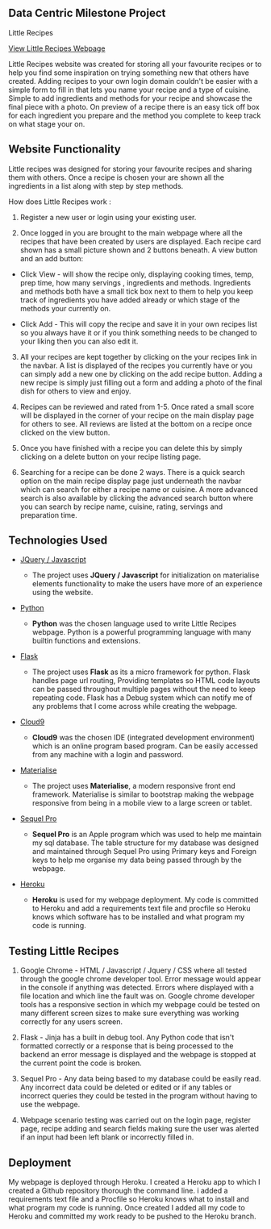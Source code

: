 ## Data Centric Milestone Project

Little Recipes 


[View Little Recipes Webpage]( https://recipe-page-milestone-project.herokuapp.com/)

Little Recipes website was created for storing all your favourite recipes or to help you find some inspiration on trying something new that others have created.
Adding recipes to your own login domain couldn't be easier with a simple form to fill in that lets you name your recipe and a type of cuisine. Simple to add ingredients
and methods for your recipe and showcase the final piece with a photo. On preview of a recipe there is an easy tick off box for each ingredient you prepare and the method you complete to keep track on what stage your on.

 
## Website Functionality

Little recipes was designed for storing your favourite recipes and sharing them with others. Once a recipe is chosen your are shown all the ingredients in a list along with step by step methods. 

How does Little Recipes work : 

 1. Register a new user or login using your existing user.

 2. Once logged in you are brought to the main webpage where all the recipes that have been created by users are displayed. Each recipe card shown has a small picture shown and 2 buttons beneath. A view button and an add button:

* Click View - will show the recipe only, displaying cooking times, temp, prep time, how many servings , ingredients and methods. Ingredients and methods both have a small tick box next to them to help you keep track of ingredients you have added already or which stage of the methods your currently on.

* Click Add - This will copy the recipe and save it in your own recipes list so you always have it or if you think something needs to be changed to your liking then you can also edit it.
   
 3. All your recipes are kept together by clicking on the your recipes link in the navbar. A list is displayed of the recipes you currently have or you can simply add a new one by clicking on the add recipe button. Adding a new recipe is simply just filling out a form and adding a photo of the final dish for others to view and enjoy.

 4.  Recipes can be reviewed and rated from 1-5. Once rated a small score will be displayed in the corner of your recipe on the main display page for others to see. All reviews are listed at the bottom on a recipe once clicked on the view button.

 5. Once you have finished with a recipe you can delete this by simply clicking on a delete button on your recipe listing page.

 6. Searching for a recipe can be done 2 ways. There is a quick search option on the main recipe display page just underneath the navbar which can search for either a recipe name or cuisine. A more advanced search is also available by clicking the advanced search button where you can search by recipe name, cuisine, rating, servings and preparation time.


## Technologies Used


- [JQuery / Javascript](https://jquery.com)
    - The project uses **JQuery / Javascript** for initialization on materialise elements functionality to make the users have more of an experience using the website. 

- [Python](https://www.python.org/)
    -  **Python**  was the chosen language used to write Little Recipes webpage. Python is a powerful programming language with many builtin functions and extensions. 

- [Flask](http://flask.pocoo.org/)
    - The project uses **Flask** as its a micro framework for python. Flask handles page url routing, Providing templates so HTML code layouts can be passed throughout multiple pages without the need to keep repeating code. Flask has a Debug system which can notify me of any problems that I come across while creating the webpage.

- [Cloud9](https://c9.io/login)
    - **Cloud9** was the chosen IDE (integrated development environment) which is an online program based program. Can be easily accessed from any machine with a login and password.

- [Materialise](https://materializecss.com/)
    - The project uses **Materialise**, a modern responsive front end framework. Materialise is similar to bootstrap making the webpage responsive from being in a mobile view to a large screen or tablet.

- [Sequel Pro](https://www.sequelpro.com/)
    -  **Sequel Pro** is an Apple program which was used to help me maintain my sql database.  The table structure for my database was designed and maintained through Sequel Pro using Primary keys and Foreign keys to help me organise my data being passed through by the webpage.

- [Heroku](https://id.heroku.com/login)
    -  **Heroku** is used for my webpage deployment. My code is committed to Heroku and add a requirements text file and procfile so Heroku knows which software has to be installed and what program my code is running.

## Testing Little Recipes

1. Google Chrome - HTML / Javascript / Jquery / CSS where all tested through the google chrome developer tool. Error message would appear in the console if anything was detected. Errors where displayed with a file location and which line the fault was on. Google chrome developer tools has a responsive section in which my webpage could be tested on many different screen sizes to make sure everything was working correctly for any users screen. 

2. Flask  - Jinja has a built in debug tool. Any Python code that isn't formatted correctly or a response that is being processed to the backend an error message is displayed and the webpage is stopped at the current point the code is broken.

3. Sequel Pro - Any data being based to my database could be easily read. Any incorrect data could be deleted or edited or if any tables or incorrect queries they could be tested in the program without having to use the webpage.

4. Webpage scenario testing was carried out on the login page, register page, recipe adding and search fields making sure the user was alerted if an input had been left blank or incorrectly filled in.


## Deployment

My webpage is deployed through Heroku. I created a Heroku app to which I created a Github repository thorough the command line. i added a requirements text file and a Procfile so Heroku knows what to install and what program my code is running. Once created I added all my code to Heroku and committed my work ready to be pushed to the Heroku branch. 